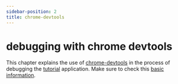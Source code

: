 ```yaml
---
sidebar-position: 2
title: chrome-devtools
---
```


# debugging with chrome devtools

This chapter explains the use of [chrome-devtools](http://localhost:3000/tools/chrome%20devtools) in the process of debugging the [tutorial](https://redwoodjs.com/docs/tutorial/foreword) application. Make sure to check this [basic information](https://redwoodjs.com/docs/project-configuration-dev-test-build).
